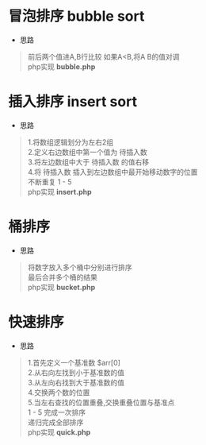 # 冒泡排序 bubble sort
- 思路
> 前后两个值进A,B行比较 如果A<B,将A B的值对调   
> php实现 **bubble.php**

# 插入排序 insert sort
- 思路
> 1.将数组逻辑划分为左右2组   
> 2.定义右边数组中第一个值为 待插入数   
> 3.将左边数组中大于 待插入数 的值右移   
> 4.将 待插入数 插入到左边数组中最开始移动数字的位置   
> 不断重复 1 - 5   
> php实现 **insert.php**   

# 桶排序
- 思路
> 将数字放入多个桶中分别进行排序   
> 最后合并多个桶的结果   
> php实现 **bucket.php**   

# 快速排序
- 思路
> 1.首先定义一个基准数 $arr[0]   
> 2.从右向左找到小于基准数的值   
> 3.从左向右找到大于基准数的值   
> 4.交换两个数的位置   
> 5.当左右查找的位置重叠,交换重叠位置与基准点   
> 1 - 5 完成一次排序   
> 递归完成全部排序   
> php实现 **quick.php**   
